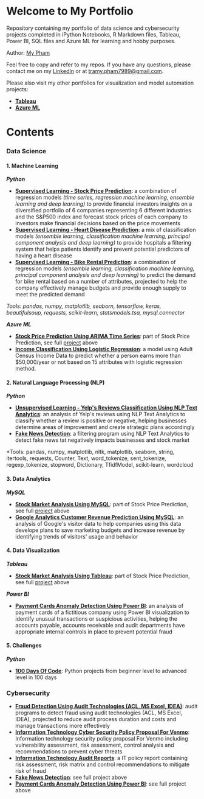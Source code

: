 # Welcome to My Portfolio
Repository containing my portfolio of data science and cybersecurity projects completed in iPython Notebooks, R Markdown files, Tableau, Power BI, SQL files and Azure ML for learning and hobby purposes.

Author: [My Pham](https://github.com/mypham14)

Feel free to copy and refer to my repos. If you have any questions, please contact me on my [LinkedIn](https://www.linkedin.com/in/mytrapham/) or at tramy.pham7989@gmail.com. 

Please also visit my other portfolios for visualization and model automation projects: 
- [**Tableau**](https://public.tableau.com/profile/my.tra.pham)
- [**Azure ML**](https://gallery.azure.ai/Home/Author?authorid=C64394424E5213619852FA330E95098630EC7C9F58B8E7FE8C2432189A92A3A7&skip=0&categories=%5B%229%22%5D&orderby=trending%20desc&tabtype=2&entityskip=0&collectionskip=0)

# Contents
### Data Science
#### 1. Machine Learning
_**Python**_
- [**Supervised Learning - Stock Price Prediction**](https://github.com/mypham14/stock-price-prediction): a combination of regression models *(time series, regression machine learning, ensemble learning and deep learning)* to provide financial investors insights on a diversified portfolio of 6 companies representing 6 different industries and the S&P500 index and forecast stock prices of each company to investors make financial decisions based on the price movements
- [**Supervised Learning - Heart Disease Prediction**](https://github.com/mypham14/heart-disease-prediction/blob/master/README.md): a mix of classification models *(ensemble learning, classification machine learning, principal component analysis and deep learning)* to provide hospitals a filtering system that helps patients identify and prevent potential predictors of having a heart disease 
- [**Supervised Learning - Bike Rental Prediction**](https://github.com/mypham14/bike-rental-prediction): a combination of regression models *(ensemble learning, classification machine learning, principal component analysis and deep learning)* to predict the demand for bike rental based on a number of attributes, projected to help the company effectively manage budgets and provide enough supply to meet the predicted demand

*Tools: pandas, numpy, matplotlib, seaborn, tensorflow, keras, beautifulsoup, requests, scikit-learn, statsmodels.tsa, mysql.connector*

_**Azure ML**_
- [**Stock Price Prediction Using ARIMA Time Series**](https://gallery.azure.ai/Experiment/Stock-Price-Prediction-2): part of Stock Price Prediction, see full [project](https://github.com/mypham14/stock-price-prediction) above
- [**Income Classification Using Logistic Regression**](https://gallery.azure.ai/Experiment/Income-Classification-Using-Logistic-Regression): a model using Adult Census Income Data to predict whether a person earns more than $50,000/year or not based on 15 attributes with logistic regression method.

#### 2. Natural Language Processing (NLP)
_**Python**_
- [**Unsupervised Learning - Yelp's Reviews Classification Using NLP Text Analytics**](https://github.com/mypham14/yelp-review-nlp): an analysis of Yelp's reviews using NLP Text Analytics to classify whether a review is positive or negative, helping businesses determine areas of improvement and create strategic plans accordingly
- [**Fake News Detection**](https://github.com/mypham14/fake-news-detection):  a filtering program using NLP Text Analytics to detect fake news tat negatively impacts businesses and stock market

*Tools: pandas, numpy, matplotlib, nltk, matplotlib, seaborn, string, itertools, requests, Counter, Text, word_tokenize, sent_tokenize, regexp_tokenize, stopword, Dictionary, TfidfModel, scikit-learn, wordcloud 

#### 3. Data Analytics
_**MySQL**_
- [**Stock Market Analysis Using MySQL**](https://github.com/mypham14/stock-price-prediction/blob/master/Stock%20Price%20Prediction.sql): part of Stock Price Prediction, see full [project](https://github.com/mypham14/stock-price-prediction) above
- [**Google Analytics Customer Revenue Prediction Using MySQL**](https://github.com/mypham14/customer-revenue-prediction-mysql): an analysis of Google's visitor data to help companies using this data develope plans to save marketing budgets and increase revenue by identifying trends of visitors' usage and behavior

#### 4. Data Visualization
_**Tableau**_
- [**Stock Market Analysis Using Tableau**](https://public.tableau.com/profile/my.tra.pham#!/vizhome/StockMarketAnalysisPortfolioFocused/StockMarketAnalysis): part of Stock Price Prediction, see full [project](https://github.com/mypham14/stock-price-prediction) above

_**Power BI**_
- [**Payment Cards Anomaly Detection Using Power BI**](https://github.com/mypham14/pcard-anomaly-detection): an analysis of payment cards of a fictitious company using Power BI visualization to identify unusual transactions or suspicious activities, helping the accounts payable, accounts receivable and audit departments have appropriate internal controls in place to prevent potential fraud

#### 5. Challenges
_**Python**_
- [**100 Days Of Code**](https://github.com/mypham14/100-days-of-code-python): Python projects from beginner level to advanced level in 100 days

### Cybersecurity
- [**Fraud Detection Using Audit Technologies (ACL, MS Excel, IDEA)**](https://github.com/mypham14/fraud-detection-using-audit-software): audit programs to detect fraud using audit technologies (ACL, MS Excel, IDEA), projected to reduce audit process duration and costs and manage transactions more effectively
- [**Information Technology Cyber Security Policy Proposal For Venmo**](https://github.com/mypham14/it-security-policy): Information technology security policy proposal For Venmo including vulnerability assessment, risk assessment, control analysis and recommendations to prevent cyber threats
- [**Information Technology Audit Reports**](https://github.com/mypham14/it-audit-reports): a IT policy report containing risk assessment, risk matrix and control recommendations to mitigate risk of fraud
- [**Fake News Detection**](https://github.com/mypham14/fake-news-detection): see full project above
- [**Payment Cards Anomaly Detection Using Power BI**](https://github.com/mypham14/pcard-anomaly-detection): see full project above
